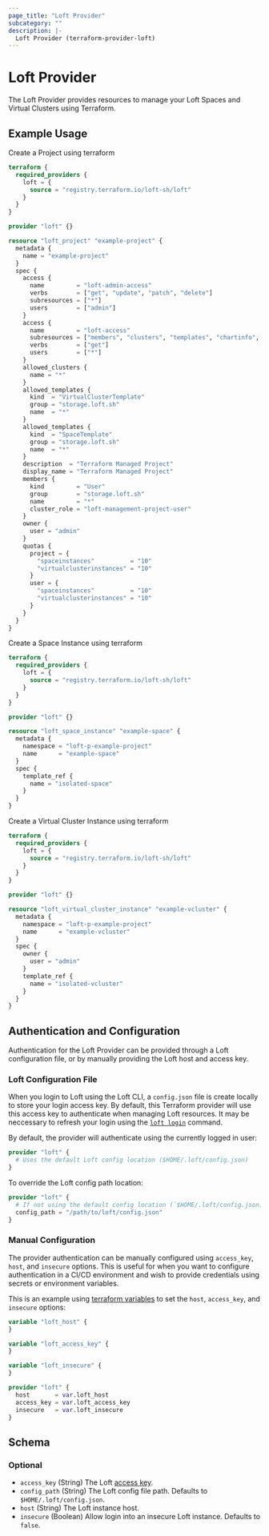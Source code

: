```yaml
---
page_title: "Loft Provider"
subcategory: ""
description: |-
  Loft Provider (terraform-provider-loft)
---
```


# Loft Provider

The Loft Provider provides resources to manage your Loft Spaces and Virtual Clusters using Terraform.

## Example Usage

Create a Project using terraform
```terraform
terraform {
  required_providers {
    loft = {
      source = "registry.terraform.io/loft-sh/loft"
    }
  }
}

provider "loft" {}

resource "loft_project" "example-project" {
  metadata {
    name = "example-project"
  }
  spec {
    access {
      name         = "loft-admin-access"
      verbs        = ["get", "update", "patch", "delete"]
      subresources = ["*"]
      users        = ["admin"]
    }
    access {
      name         = "loft-access"
      subresources = ["members", "clusters", "templates", "chartinfo", "charts"]
      verbs        = ["get"]
      users        = ["*"]
    }
    allowed_clusters {
      name = "*"
    }
    allowed_templates {
      kind  = "VirtualClusterTemplate"
      group = "storage.loft.sh"
      name  = "*"
    }
    allowed_templates {
      kind  = "SpaceTemplate"
      group = "storage.loft.sh"
      name  = "*"
    }
    description  = "Terraform Managed Project"
    display_name = "Terraform Managed Project"
    members {
      kind         = "User"
      group        = "storage.loft.sh"
      name         = "*"
      cluster_role = "loft-management-project-user"
    }
    owner {
      user = "admin"
    }
    quotas {
      project = {
        "spaceinstances"          = "10"
        "virtualclusterinstances" = "10"
      }
      user = {
        "spaceinstances"          = "10"
        "virtualclusterinstances" = "10"
      }
    }
  }
}
```

Create a Space Instance using terraform
```terraform
terraform {
  required_providers {
    loft = {
      source = "registry.terraform.io/loft-sh/loft"
    }
  }
}

provider "loft" {}

resource "loft_space_instance" "example-space" {
  metadata {
    namespace = "loft-p-example-project"
    name      = "example-space"
  }
  spec {
    template_ref {
      name = "isolated-space"
    }
  }
}
```

Create a Virtual Cluster Instance using terraform
```terraform
terraform {
  required_providers {
    loft = {
      source = "registry.terraform.io/loft-sh/loft"
    }
  }
}

provider "loft" {}

resource "loft_virtual_cluster_instance" "example-vcluster" {
  metadata {
    namespace = "loft-p-example-project"
    name      = "example-vcluster"
  }
  spec {
    owner {
      user = "admin"
    }
    template_ref {
      name = "isolated-vcluster"
    }
  }
}
```

## Authentication and Configuration
Authentication for the Loft Provider can be provided through a Loft configuration file, or by manually providing the Loft host and access key.

### Loft Configuration File
When you login to Loft using the Loft CLI, a `config.json` file is create locally to store your login access key. By default, this Terraform provider will use this access key to authenticate when managing Loft resources. It may be neccessary to refresh your login using the [`loft login`](https://loft.sh/docs/cli/loft_login) command.

By default, the provider will authenticate using the currently logged in user:
```terraform
provider "loft" {
  # Uses the default Loft config location ($HOME/.loft/config.json)
}
```

To override the Loft config path location:
```terraform
provider "loft" {
  # If not using the default config location (`$HOME/.loft/config.json) you can change the location's `config_path`
  config_path = "/path/to/loft/config.json"
}
```

### Manual Configuration
The provider authentication can be manually configured using `access_key`, `host`, and `insecure` options. This is useful for when you want to configure authentication in a CI/CD environment and wish to provide credentials using secrets or environment variables.

This is an example using [terraform variables](https://www.terraform.io/language/values/variables) to set the `host`, `access_key`, and `insecure` options:
```terraform
variable "loft_host" {
}

variable "loft_access_key" {
}

variable "loft_insecure" {
}

provider "loft" {
  host       = var.loft_host
  access_key = var.loft_access_key
  insecure   = var.loft_insecure
}
```

<!-- schema generated by tfplugindocs -->
## Schema

### Optional

- `access_key` (String) The Loft [access key](https://loft.sh/docs/api/access-keys).
- `config_path` (String) The Loft config file path. Defaults to `$HOME/.loft/config.json`.
- `host` (String) The Loft instance host.
- `insecure` (Boolean) Allow login into an insecure Loft instance. Defaults to `false`.